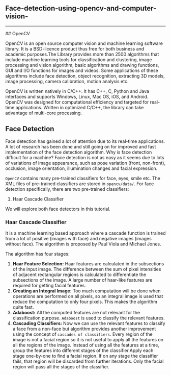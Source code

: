 <h2> Face-detection-using-opencv-and-computer-vision- </h2>
<hr>
## OpenCV

OpenCV is an open source computer vision and machine learning software library. It is a BSD-licence product thus free for both business and academic purposes.The Library provides more than 2500 algorithms that include machine learning tools for classification and clustering, image processing and vision algorithm, basic algorithms and drawing functions, GUI and I/O functions for images and videos. Some applications of these algorithms include face detection, object recognition, extracting 3D models, image processing, camera calibration, motion analysis etc.

OpenCV is written natively in C/C++. It has C++, C, Python and Java interfaces and supports Windows, Linux, Mac OS, iOS, and Android. OpenCV was designed for computational efficiency and targeted for real-time applications. Written in optimized C/C++, the library can take advantage of multi-core processing.

## Face Detection

Face detection has gained a lot of attention due to its real-time applications. A lot of research has been done and still going on for improved and fast implementation of the face detection algorithm. Why is face detection difficult for a machine? Face detection is not as easy as it seems due to lots of variations of image appearance, such as pose variation (front, non-front), occlusion, image orientation, illumination changes and facial expression.

`OpenCV` contains many pre-trained classifiers for face, eyes, smile etc. The XML files of pre-trained classifiers are stored in `opencv/data/`. For face detection specifically, there are two pre-trained classifiers:

1. Haar Cascade Classifier



We will explore both face detectors in this tutorial. 

### Haar Cascade Classifier

It is a machine learning based approach where a cascade function is trained from a lot of positive (images with face) and negative images (images without face). The algorithm is proposed by Paul Viola and Michael Jones.

The algorithm has four stages:

1. **Haar Feature Selection:** Haar features are calculated in the subsections of the input image. The difference between the sum of pixel intensities of adjacent rectangular regions is calculated to differentiate the subsections of the image. A large number of haar-like features are required for getting facial features.
2. **Creating an Integral Image:** Too much computation will be done when operations are performed on all pixels, so an integral image is used that reduce the computation to only four pixels. This makes the algorithm quite fast.
3. **Adaboost:** All the computed features are not relevant for the classification purpose. `Adaboost` is used to classify the relevant features.
4. **Cascading Classifiers:** Now we can use the relevant features to classify a face from a non-face but algorithm provides another improvement using the concept of `cascades of classifiers`. Every region of the image is not a facial region so it is not useful to apply all the features on all the regions of the image. Instead of using all the features at a time, group the features into different stages of the classifier.Apply each stage one-by-one to find a facial region. If on any stage the classifier fails, that region will be discarded from further iterations. Only the facial region will pass all the stages of the classifier.   
